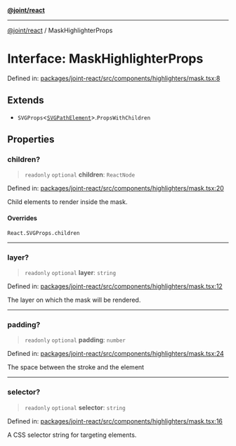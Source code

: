 [**@joint/react**](../README.md)

***

[@joint/react](../README.md) / MaskHighlighterProps

# Interface: MaskHighlighterProps

Defined in: [packages/joint-react/src/components/highlighters/mask.tsx:8](https://github.com/samuelgja/joint/blob/main/packages/joint-react/src/components/highlighters/mask.tsx#L8)

## Extends

- `SVGProps`\<[`SVGPathElement`](https://developer.mozilla.org/docs/Web/API/SVGPathElement)\>.`PropsWithChildren`

## Properties

### children?

> `readonly` `optional` **children**: `ReactNode`

Defined in: [packages/joint-react/src/components/highlighters/mask.tsx:20](https://github.com/samuelgja/joint/blob/main/packages/joint-react/src/components/highlighters/mask.tsx#L20)

Child elements to render inside the mask.

#### Overrides

`React.SVGProps.children`

***

### layer?

> `readonly` `optional` **layer**: `string`

Defined in: [packages/joint-react/src/components/highlighters/mask.tsx:12](https://github.com/samuelgja/joint/blob/main/packages/joint-react/src/components/highlighters/mask.tsx#L12)

The layer on which the mask will be rendered.

***

### padding?

> `readonly` `optional` **padding**: `number`

Defined in: [packages/joint-react/src/components/highlighters/mask.tsx:24](https://github.com/samuelgja/joint/blob/main/packages/joint-react/src/components/highlighters/mask.tsx#L24)

The space between the stroke and the element

***

### selector?

> `readonly` `optional` **selector**: `string`

Defined in: [packages/joint-react/src/components/highlighters/mask.tsx:16](https://github.com/samuelgja/joint/blob/main/packages/joint-react/src/components/highlighters/mask.tsx#L16)

A CSS selector string for targeting elements.
